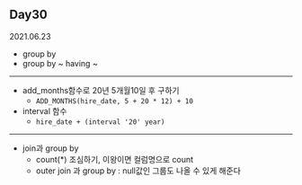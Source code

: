 ## Day30
2021.06.23

- group by
- group by ~ having ~

---

- add_months함수로 20년 5개월10일 후 구하기
  - `ADD_MONTHS(hire_date, 5 + 20 * 12) + 10`
- interval 함수 
  - `hire_date + (interval '20' year)`

---

- join과 group by
  - count(*) 조심하기, 이왕이면 컬럼명으로 count
  - outer join 과 group by : null값인 그룹도 나올 수 있게 해준다
